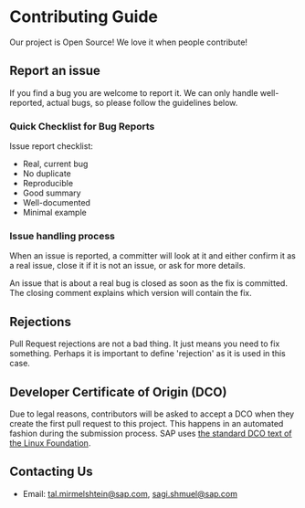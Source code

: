 # Contributing Guide

Our project is Open Source! We love it when people contribute!

## Report an issue

If you find a bug you are welcome to report it. We can only handle well-reported, actual bugs, so please follow the guidelines below.

### Quick Checklist for Bug Reports

Issue report checklist:

- Real, current bug
- No duplicate
- Reproducible
- Good summary
- Well-documented
- Minimal example

### Issue handling process

When an issue is reported, a committer will look at it and either confirm it as a real issue, close it if it is not an issue, or ask for more details.

An issue that is about a real bug is closed as soon as the fix is committed. The closing comment explains which version will contain the fix.

## Rejections

Pull Request rejections are not a bad thing. It just means you need to fix something. Perhaps it is important to define 'rejection' as it is used in this case.

## Developer Certificate of Origin (DCO)

Due to legal reasons, contributors will be asked to accept a DCO when they create the first pull request to this project. This happens in an automated fashion during the submission process. SAP uses [the standard DCO text of the Linux Foundation](https://developercertificate.org/).

## Contacting Us

- Email: tal.mirmelshtein@sap.com, sagi.shmuel@sap.com
